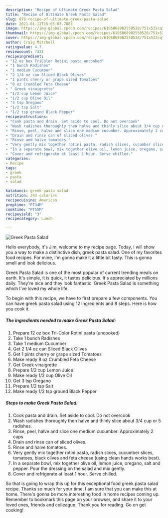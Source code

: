 ```yaml
---
description: "Recipe of Ultimate Greek Pasta Salad"
title: "Recipe of Ultimate Greek Pasta Salad"
slug: 878-recipe-of-ultimate-greek-pasta-salad
date: 2021-01-12T15:05:07.708Z
image: https://img-global.cpcdn.com/recipes/6105868982550528/751x532cq70/greek-pasta-salad-recipe-main-photo.jpg
thumbnail: https://img-global.cpcdn.com/recipes/6105868982550528/751x532cq70/greek-pasta-salad-recipe-main-photo.jpg
cover: https://img-global.cpcdn.com/recipes/6105868982550528/751x532cq70/greek-pasta-salad-recipe-main-photo.jpg
author: Craig Mitchell
ratingvalue: 4.7
reviewcount: 7421
recipeingredient:
- "12 oz box TriColor Rotini pasta uncooked"
- "1 bunch Radishes"
- "1 medium Cucumber"
- "2 1/4 oz can Sliced Black Olives"
- "1 pints cherry or grape sized Tomatoes"
- "8 oz Crumbled Feta Cheese"
- " Greek vinaigrette"
- "1/2 cup Lemon Juice"
- "1/2 cup Olive Oil"
- "3 tsp Oregano"
- "1/2 tsp Salt"
- "1/2 tsp ground Black Pepper"
recipeinstructions:
- "Cook pasta and drain. Set aside to cool. Do not overcook"
- "Wash radishes thoroughly then halve and thinly slice about 3/4 cup or 5 radishes."
- "Rinse, peel, halve and slice one medium cucumber. Approximately 2 cups"
- "Drain and rinse can of sliced olives."
- "Rinse and halve tomatoes."
- "Very gently mix together rotini pasta, radish slices, cucumber slices, tomatoes, black olives and feta cheese (using clean hands works best)."
- "In a separate bowl, mix together olive oil, lemon juice, oregano, salt and pepper.  Pour the dressing on the salad and mix gently."
- "Cover and refrigerate at least 1 hour. Serve chilled."
categories:
- Recipe
tags:
- greek
- pasta
- salad

katakunci: greek pasta salad 
nutrition: 243 calories
recipecuisine: American
preptime: "PT34M"
cooktime: "PT55M"
recipeyield: "3"
recipecategory: Lunch

---
```



![Greek Pasta Salad](https://img-global.cpcdn.com/recipes/6105868982550528/751x532cq70/greek-pasta-salad-recipe-main-photo.jpg)

Hello everybody, it's Jim, welcome to my recipe page. Today, I will show you a way to make a distinctive dish, greek pasta salad. One of my favorites food recipes. For mine, I'm gonna make it a little bit tasty. This is gonna smell and look delicious.

Greek Pasta Salad is one of the most popular of current trending meals on earth. It's simple, it is quick, it tastes delicious. It's appreciated by millions daily. They're nice and they look fantastic. Greek Pasta Salad is something which I've loved my whole life.




To begin with this recipe, we have to first prepare a few components. You can have greek pasta salad using 12 ingredients and 8 steps. Here is how you cook it.

<!--inarticleads1-->

##### The ingredients needed to make Greek Pasta Salad:

1. Prepare 12 oz box Tri-Color Rotini pasta (uncooked)
1. Take 1 bunch Radishes
1. Take 1 medium Cucumber
1. Get 2 1/4 oz can Sliced Black Olives
1. Get 1 pints cherry or grape sized Tomatoes
1. Make ready 8 oz Crumbled Feta Cheese
1. Get  Greek vinaigrette
1. Prepare 1/2 cup Lemon Juice
1. Make ready 1/2 cup Olive Oil
1. Get 3 tsp Oregano
1. Prepare 1/2 tsp Salt
1. Make ready 1/2 tsp ground Black Pepper




<!--inarticleads2-->

##### Steps to make Greek Pasta Salad:

1. Cook pasta and drain. Set aside to cool. Do not overcook
1. Wash radishes thoroughly then halve and thinly slice about 3/4 cup or 5 radishes.
1. Rinse, peel, halve and slice one medium cucumber. Approximately 2 cups
1. Drain and rinse can of sliced olives.
1. Rinse and halve tomatoes.
1. Very gently mix together rotini pasta, radish slices, cucumber slices, tomatoes, black olives and feta cheese (using clean hands works best).
1. In a separate bowl, mix together olive oil, lemon juice, oregano, salt and pepper.  Pour the dressing on the salad and mix gently.
1. Cover and refrigerate at least 1 hour. Serve chilled.




So that is going to wrap this up for this exceptional food greek pasta salad recipe. Thanks so much for your time. I am sure that you can make this at home. There's gonna be more interesting food in home recipes coming up. Remember to bookmark this page on your browser, and share it to your loved ones, friends and colleague. Thank you for reading. Go on get cooking!
